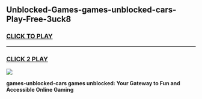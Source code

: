
## Unblocked-Games-games-unblocked-cars-Play-Free-3uck8
<h3>
<a href="https://premium76.site?title=games-unblocked-cars&ref=17A">CLICK TO PLAY</a></h3>
<hr>

<h3>
<a href="https://premium76.site?title=games-unblocked-cars&ref=17A">CLICK 2 PLAY</a>
  
</h3>

<a href="https://premium76.site?title=games-unblocked-cars&ref=17A"><img src="https://clearcache.store/games.png"></a>


**games-unblocked-cars games unblocked: Your Gateway to Fun and Accessible Online Gaming**
